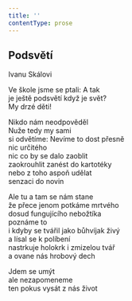 ```yaml
---
title: ''
contentType: prose
---
```


## Podsvětí

Ivanu Skálovi

Ve škole jsme se ptali: A tak  
je ještě podsvětí když je svět?  
My drzé děti!

Nikdo nám neodpověděl  
Nuže tedy my sami  
si odvětíme: Nevíme to dost přesně  
nic určitého  
nic co by se dalo zaoblit  
zaokrouhlit zanést do kartotéky  
nebo z toho aspoň udělat  
senzaci do novin

Ale tu a tam se nám stane  
že přece jenom potkáme mrtvého  
dosud fungujícího nebožtíka  
poznáme to  
i kdyby se tvářil jako bůhvíjak živý  
a lísal se k políbení  
nastrkuje holokrk i zmizelou tvář  
a ovane nás hrobový dech

Jdem se umýt  
ale nezapomeneme  
ten pokus vysát z nás život
